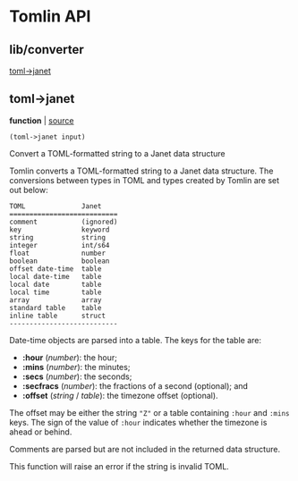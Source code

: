 # Tomlin API

## lib/converter

[toml-&gt;janet](#toml-janet)

## toml-&gt;janet

**function**  | [source][1]

```janet
(toml->janet input)
```

Convert a TOML-formatted string to a Janet data structure

Tomlin converts a TOML-formatted string to a Janet data structure. The
conversions between types in TOML and types created by Tomlin are set out
below:

```
TOML              Janet
===========================
comment           (ignored)
key               keyword
string            string
integer           int/s64
float             number
boolean           boolean
offset date-time  table
local date-time   table
local date        table
local time        table
array             array
standard table    table
inline table      struct
---------------------------
```

Date-time objects are parsed into a table. The keys for the table are:

- **:hour** (_number_): the hour;
- **:mins** (_number_): the minutes;
- **:secs** (_number_): the seconds;
- **:secfracs** (_number_): the fractions of a second (optional); and
- **:offset** (_string_ / _table_): the timezone offset (optional).

The offset may be either the string `"Z"` or a table containing `:hour` and
`:mins` keys. The sign of the value of `:hour` indicates whether the timezone
is ahead or behind.

Comments are parsed but are not included in the returned data structure.

This function will raise an error if the string is invalid TOML.

[1]: lib/converter.janet#L84


